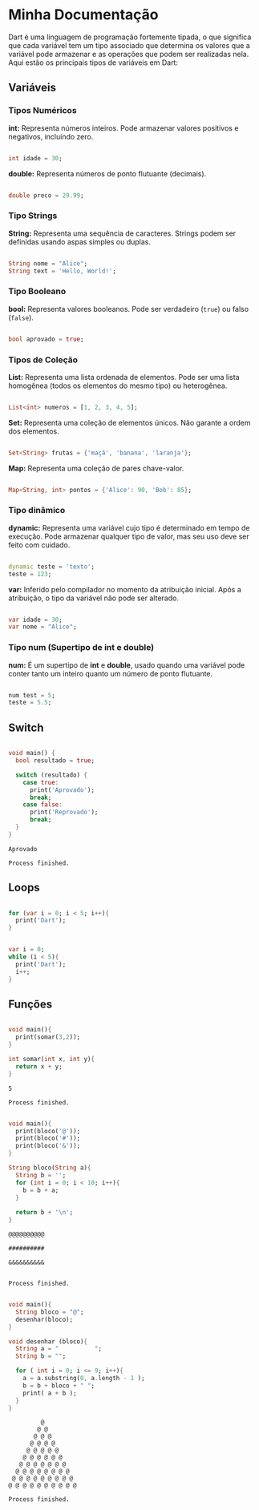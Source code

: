 # Minha Documentação

Dart é uma linguagem de programação fortemente tipada, o que significa que cada variável tem um tipo associado que determina os valores que a variável pode armazenar e as operações que podem ser realizadas nela. Aqui estão os principais tipos de variáveis em Dart:

## Variáveis

### Tipos Numéricos

**int:** Representa números inteiros. Pode armazenar valores positivos e negativos, incluindo zero.

~~~dart

int idade = 30;
~~~

**double:** Representa números de ponto flutuante (decimais).

~~~dart

double preco = 29.99;
~~~

### Tipo Strings

**String:** Representa uma sequência de caracteres. Strings podem ser definidas usando aspas simples ou duplas.

~~~dart

String nome = "Alice";
String text = 'Hello, World!';
~~~

### Tipo Booleano

**bool:** Representa valores booleanos. Pode ser verdadeiro (`true`) ou falso (`false`).

~~~dart

bool aprovado = true;
~~~

### Tipos de Coleção

**List:** Representa uma lista ordenada de elementos. Pode ser uma lista homogênea (todos os elementos do mesmo tipo) ou heterogênea.

~~~dart

List<int> numeros = [1, 2, 3, 4, 5];
~~~

**Set:** Representa uma coleção de elementos únicos. Não garante a ordem dos elementos. 

~~~dart

Set<String> frutas = {'maçã', 'banana', 'laranja'};
~~~

**Map:** Representa uma coleção de pares chave-valor.

~~~dart

Map<String, int> pontos = {'Alice': 90, 'Bob': 85};
~~~

### Tipo dinâmico

**dynamic:** Representa uma variável cujo tipo é determinado em tempo de execução. Pode armazenar qualquer tipo de valor, mas seu uso deve ser feito com cuidado.

~~~dart

dynamic teste = 'texto';
teste = 123;
~~~

**var:** Inferido pelo compilador no momento da atribuição inicial. Após a atribuição, o tipo da variável não pode ser alterado.

~~~dart

var idade = 30;
var nome = "Alice";
~~~

### Tipo num (Supertipo de int e double)

**num:** É um supertipo de **int** e **double**, usado quando uma variável pode conter tanto um inteiro quanto um número de ponto flutuante.

~~~dart

num test = 5;
teste = 5.5;
~~~

## Switch

~~~dart

void main() {
  bool resultado = true;

  switch (resultado) {
    case true:
      print('Aprovado');
      break;
    case false:
      print('Reprovado');
      break;
  }
}
~~~

~~~
Aprovado

Process finished.
~~~

## Loops

~~~dart

for (var i = 0; i < 5; i++){
  print('Dart');
}
~~~

~~~dart

var i = 0;
while (i < 5){
  print('Dart');
  i++;
}
~~~

## Funções

~~~dart

void main(){
  print(somar(3,2));
}

int somar(int x, int y){
  return x + y;
}
~~~

~~~
5

Process finished.
~~~

~~~dart

void main(){
  print(bloco('@'));
  print(bloco('#'));
  print(bloco('&'));
}

String bloco(String a){
  String b = '';
  for (int i = 0; i < 10; i++){
    b = b + a;
  }
  
  return b + '\n';
}
~~~

~~~
@@@@@@@@@@

##########

&&&&&&&&&&


Process finished.
~~~

~~~dart

void main(){
  String bloco = "@";
  desenhar(bloco);
}

void desenhar (bloco){
  String a = "          ";
  String b = "";

  for ( int i = 0; i <= 9; i++){
    a = a.substring(0, a.length - 1 );
    b = b + bloco + " ";
    print( a + b );
  }
}
~~~

~~~
         @ 
        @ @ 
       @ @ @ 
      @ @ @ @ 
     @ @ @ @ @ 
    @ @ @ @ @ @ 
   @ @ @ @ @ @ @ 
  @ @ @ @ @ @ @ @ 
 @ @ @ @ @ @ @ @ @ 
@ @ @ @ @ @ @ @ @ @ 

Process finished.
~~~
